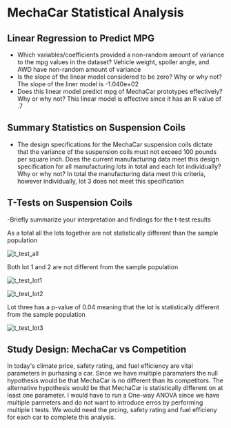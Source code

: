 # MechaCar Statistical Analysis
## Linear Regression to Predict MPG

- Which variables/coefficients provided a non-random amount of variance to the mpg values in the dataset?
Vehicle weight, spoiler angle, and AWD have non-random amount of variance
- Is the slope of the linear model considered to be zero? Why or why not?
The slope of the liner model is -1.040e+02 
- Does this linear model predict mpg of MechaCar prototypes effectively? Why or why not?
This linear model is effective since it has an R value of .7

## Summary Statistics on Suspension Coils
- The design specifications for the MechaCar suspension coils dictate that the variance of the suspension coils must not exceed 100 pounds per square inch. Does the current manufacturing data meet this design specification for all manufacturing lots in total and each lot individually? Why or why not?
In total the manufacturing data meet this criteria, however individually, lot 3 does not meet this specification

## T-Tests on Suspension Coils
-Briefly summarize your interpretation and findings for the t-test results

As a total all the lots together are not statistically different than the sample population

![t_test_all](https://user-images.githubusercontent.com/75797531/115170526-7beb1d80-a086-11eb-82fa-c4a45eb77513.PNG)

Both lot 1 and 2 are not different from the sample population

![t_test_lot1](https://user-images.githubusercontent.com/75797531/115170733-f9169280-a086-11eb-900e-702dd57d1361.PNG)

![t_test_lot2](https://user-images.githubusercontent.com/75797531/115170754-09c70880-a087-11eb-92ad-4526e113af78.PNG)

Lot three has a p-value of 0.04 meaning that the lot is statistically different from the sample population

![t_test_lot3](https://user-images.githubusercontent.com/75797531/115170774-121f4380-a087-11eb-84c8-3123507b0052.PNG)

## Study Design: MechaCar vs Competition
In today's climate price, safety rating, and fuel efficiency are vital parameters in purhasing a car. Since we have multiple paramaters the null hypothesis would be that MechaCar is no different than its competitors. The alternative hypothesis would be that MechaCar is statistically different on at least one parameter. I would have to run a One-way ANOVA since we have multiple parmeters and do not want to introduce erros by performing multiple t tests. We would need the prcing, safety rating and fuel efficieny for each car to complete this analysis. 
